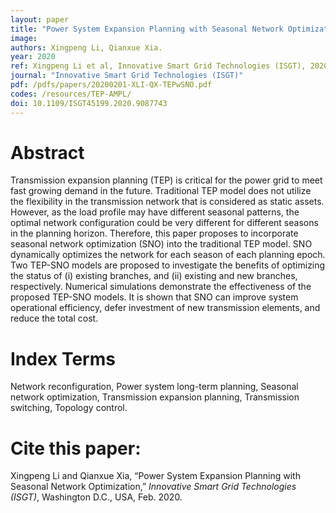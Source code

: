 ```yaml
---
layout: paper
title: "Power System Expansion Planning with Seasonal Network Optimization"
image: 
authors: Xingpeng Li, Qianxue Xia.
year: 2020
ref: Xingpeng Li et al, Innovative Smart Grid Technologies (ISGT), 2020.
journal: "Innovative Smart Grid Technologies (ISGT)"
pdf: /pdfs/papers/20200201-XLI-QX-TEPwSNO.pdf
codes: /resources/TEP-AMPL/
doi: 10.1109/ISGT45199.2020.9087743 
---
```


# Abstract

Transmission expansion planning (TEP) is critical for the power grid to meet fast growing demand in the future. Traditional TEP model does not utilize the flexibility in the transmission network that is considered as static assets. However, as the load profile may have different seasonal patterns, the optimal network configuration could be very different for different seasons in the planning horizon. Therefore, this paper proposes to incorporate seasonal network optimization (SNO) into the traditional TEP model. SNO dynamically optimizes the network for each season of each planning epoch. Two TEP-SNO models are proposed to investigate the benefits of optimizing the status of (i) existing branches, and (ii) existing and new branches, respectively. Numerical simulations demonstrate the effectiveness of the proposed TEP-SNO models. It is shown that SNO can improve system operational efficiency, defer investment of new transmission elements, and reduce the total cost.

# Index Terms
Network reconfiguration, Power system long-term planning, Seasonal network optimization, Transmission expansion planning, Transmission switching, Topology control.

# Cite this paper:
Xingpeng Li and Qianxue Xia, “Power System Expansion Planning with Seasonal Network Optimization,” *Innovative Smart Grid Technologies (ISGT)*, Washington D.C., USA, Feb. 2020.